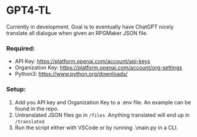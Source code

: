 # GPT4-TL

Currently in development. Goal is to eventually have ChatGPT nicely translate all dialogue when given an RPGMaker JSON file.

### Required:
 * API Key: https://platform.openai.com/account/api-keys
 * Organization Key: https://platform.openai.com/account/org-settings
 * Python3: https://www.python.org/downloads/

### Setup:
1. Add you API key and Organization Key to a .env file. An example can be found in the repo.
2. Untranslated JSON files go in `/files`. Anything translated will end up in `/translated`
3. Run the script either with VSCode or by running .\main.py in a CLI.
